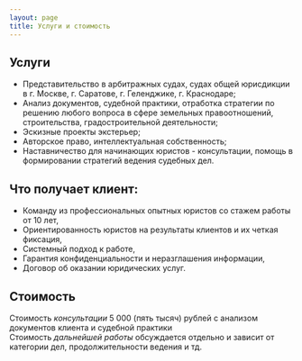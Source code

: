 ```yaml
---
layout: page
title: Услуги и стоимость
---
```

 
## Услуги
* Представительство в арбитражных судах, судах общей юрисдикции в г. Москве, г. Саратове, г. Геленджике, г. Краснодаре;  
* Анализ документов, судебной практики, отработка стратегии по решению любого вопроса в сфере земельных правоотношений, строительства, градостроительной деятельности;  
* Эскизные проекты экстерьер;  
* Авторское право, интеллектуальная собственность;  
* Наставничество для начинающих юристов - консультации, помощь в формировании стратегий ведения судебных дел.    

## Что получает клиент:  
* Команду из профессиональных опытных юристов со стажем работы от 10 лет,  
* Ориентированность юристов на результаты клиентов и их четкая фиксация,  
* Системный подход к работе,  
* Гарантия конфиденциальности и неразглашения информации,  
* Договор об оказании юридических услуг.  

## Стоимость  
Стоимость *консультации* 5 000 (пять тысяч) рублей с анализом документов клиента и судебной практики    
Стоимость *дальнейшей работы* обсуждается отдельно и зависит от категории дел, продолжительности ведения и тд.
